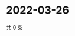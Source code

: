 # 2022-03-26

共 0 条

<!-- BEGIN WEIBO -->
<!-- 最后更新时间 Sat Mar 26 2022 18:12:54 GMT+0800 (China Standard Time) -->

<!-- END WEIBO -->
